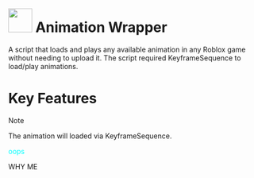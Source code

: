 # <img src="https://github.com/specialman39824/test/blob/main/animationwrapper.png" width="48"/> Animation Wrapper

A script that loads and plays any available animation in any Roblox game without needing to upload it. The script required KeyframeSequence to load/play animations.


# Key Features


> [!NOTE]
> The animation will loaded via KeyframeSequence.

<font color='#00ffff'>oops</font>

<p1>WHY ME<p1>
